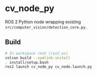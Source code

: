 # cv_node_py

ROS 2 Python node wrapping existing `src/computer_vision/detection_core.py`.

## Build

```bash
# In workspace root (ros2_ws)
colcon build --symlink-install
. install/setup.bash
ros2 launch cv_node_py cv_node.launch.py
```
